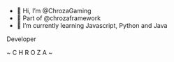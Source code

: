 - 👋 Hi, I’m @ChrozaGaming
- 👀 Part of @chrozaframework
- 🌱 I’m currently learning Javascript, Python and Java

Developer

~ C H R O Z A ~ 
